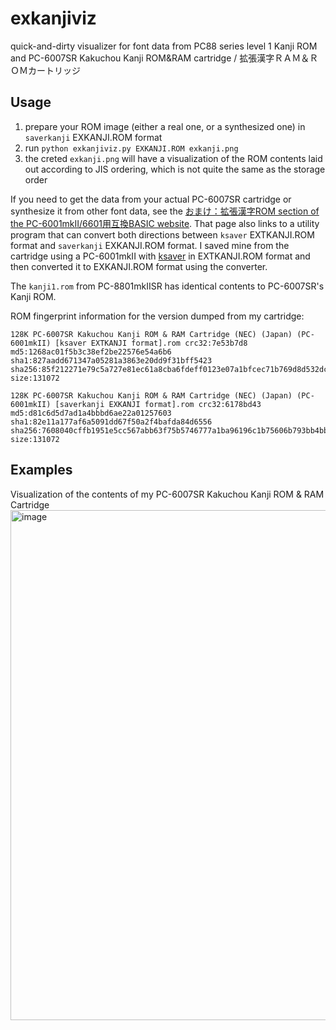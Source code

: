 # exkanjiviz
quick-and-dirty visualizer for font data from PC88 series level 1 Kanji ROM and PC-6007SR Kakuchou Kanji ROM&RAM cartridge / 拡張漢字ＲＡＭ＆ＲＯＭカートリッジ

## Usage
1. prepare your ROM image (either a real one, or a synthesized one) in `saverkanji` EXKANJI.ROM format
2. run `python exkanjiviz.py EXKANJI.ROM exkanji.png`
3. the creted `exkanji.png` will have a visualization of the ROM contents laid out according to JIS ordering, which is not quite the same as the storage order

If you need to get the data from your actual PC-6007SR cartridge or synthesize it from other font data, see the [おまけ：拡張漢字ROM
 section of the PC-6001mkII/6601用互換BASIC website](http://000.la.coocan.jp/p6/basic66.html#:~:text=%E5%A4%89%E6%8F%9B%E3%81%97%E3%81%9F%E4%BE%8B-,%E3%81%8A%E3%81%BE%E3%81%91%EF%BC%9A%E6%8B%A1%E5%BC%B5%E6%BC%A2%E5%AD%97ROM,-%E3%82%A8%E3%83%9F%E3%83%A5%E3%83%AC%E3%83%BC%E3%82%BF%E3%81%A7%E3%81%AE). That page also links to a utility program that can convert both directions between `ksaver` EXTKANJI.ROM format and `saverkanji` EXKANJI.ROM format. I saved mine from the cartridge using a PC-6001mkII with [ksaver](https://web.archive.org/web/20071223192215/http://www.kisweb.ne.jp/personal/windy/pc6001/p6soft.html#ksaver) in EXTKANJI.ROM format and then converted it to EXKANJI.ROM format using the converter.

The `kanji1.rom` from PC-8801mkIISR has identical contents to PC-6007SR's Kanji ROM.

ROM fingerprint information for the version dumped from my cartridge:
```
128K PC-6007SR Kakuchou Kanji ROM & RAM Cartridge (NEC) (Japan) (PC-6001mkII) [ksaver EXTKANJI format].rom crc32:7e53b7d8 md5:1268ac01f5b3c38ef2be22576e54a6b6 sha1:827aadd671347a05281a3863e20dd9f31bff5423 sha256:85f212271e79c5a727e81ec61a8cba6fdeff0123e07a1bfcec71b769d8d532dc size:131072

128K PC-6007SR Kakuchou Kanji ROM & RAM Cartridge (NEC) (Japan) (PC-6001mkII) [saverkanji EXKANJI format].rom crc32:6178bd43 md5:d81c6d5d7ad1a4bbbd6ae22a01257603 sha1:82e11a177af6a5091dd67f50a2f4bafda84d6556 sha256:7608040cffb1951e5cc567abb63f75b5746777a1ba96196c1b75606b793bb4bb size:131072
```
## Examples
Visualization of the contents of my PC-6007SR Kakuchou Kanji ROM & RAM Cartridge
<img width="4352" height="816" alt="image" src="https://github.com/user-attachments/assets/483740eb-65ea-4c14-82cd-d18ba5c1811d" />
